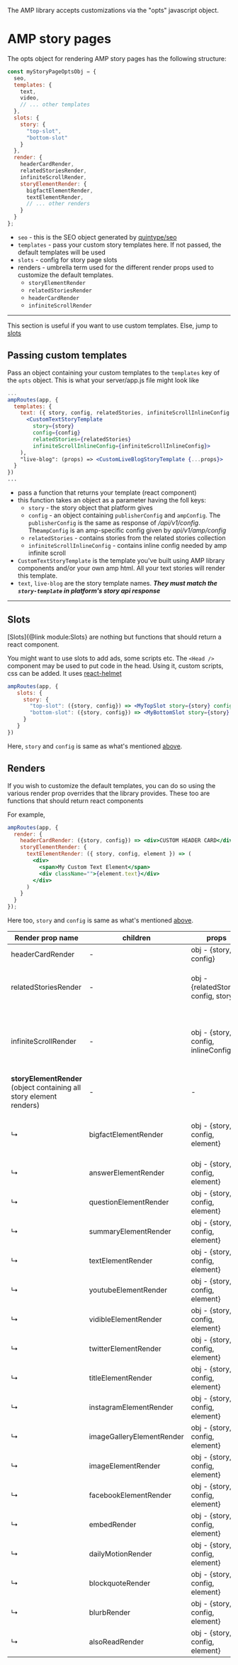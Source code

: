 The AMP library accepts customizations via the "opts" javascript object.

# AMP story pages

The opts object for rendering AMP story pages has the following structure:

```jsx
const myStoryPageOptsObj = {
  seo,
  templates: {
    text,
    video,
    // ... other templates
  },
  slots: {
    story: {
      "top-slot",
      "bottom-slot"
    }
  },
  render: {
    headerCardRender,
    relatedStoriesRender,
    infiniteScrollRender,
    storyElementRender: {
      bigfactElementRender,
      textElementRender,
      // ... other renders
    }
  }
};
```

- `seo` - this is the SEO object generated by [quintype/seo](https://developers.quintype.com/quintype-node-seo/)
- `templates` - pass your custom story templates here. If not passed, the default templates will be used
- `slots` - config for story page slots
- renders - umbrella term used for the different render props used to customize the default templates.
  - `storyElementRender`
  - `relatedStoriesRender`
  - `headerCardRender`
  - `infiniteScrollRender`

<hr />
This section is useful if you want to use custom templates. Else, jump to <a href="#slots_link">slots</a>

## Passing custom templates

Pass an object containing your custom templates to the `templates` key of the `opts` object.
This is what your server/app.js file might look like

```jsx
...
ampRoutes(app, {
  templates: {
    text: ({ story, config, relatedStories, infiniteScrollInlineConfig }) => (
      <CustomTextStoryTemplate
        story={story}
        config={config}
        relatedStories={relatedStories}
        infiniteScrollInlineConfig={infiniteScrollInlineConfig}>
    ),
    "live-blog": (props) => <CustomLiveBlogStoryTemplate {...props}>
  }
})
...
```

- pass a function that returns your template (react component)
- this function takes an object as a parameter having the foll keys:
  - `story` - <span id="storyConfig_link">the story object that platform gives</span>
  - `config` - an object containing `publisherConfig` and `ampConfig`. The `publisherConfig` is the same as response of _/api/v1/config_. The`ampConfig` is an amp-specific config given by _api/v1/amp/config_
  - `relatedStories` - contains stories from the related stories collection
  - `infiniteScrollInlineConfig` - contains inline config needed by amp infinite scroll
- `CustomTextStoryTemplate` is the template you've built using AMP library components and/or your own amp html. All your text stories will render this template.
- `text`, `live-blog` are the story template names. <b><em>They must match the `story-template` in platform's story api response</em></b>

<hr/>

## Slots

[Slots]{@link module:Slots} are nothing but functions that should return a react component.

You might want to use slots to add ads, some scripts etc.
The `<Head />` component may be used to put code in the head. Using it, custom scripts, css can be added. It uses [react-helmet](https://www.npmjs.com/package/react-helmet)

```jsx
ampRoutes(app, {
   slots: {
     story: {
       "top-slot": ({story, config}) => <MyTopSlot story={story} config={config} />
       "bottom-slot": ({story, config}) => <MyBottomSlot story={story} config={config} />
     }
   }
})
```

Here, `story` and `config` is same as what's mentioned <a href="#storyConfig_link">above</a>.

## Renders

If you wish to customize the default templates, you can do so using the various render prop overrides that the library provides. These too are functions that should return react components

For example,

```jsx
ampRoutes(app, {
  render: {
    headerCardRender: ({story, config}) => <div>CUSTOM HEADER CARD</div>
    storyElementRender: {
      textElementRender: ({ story, config, element }) => (
        <div>
          <span>My Custom Text Element</span>
          <div className="">{element.text}</div>
        </div>
      )
    }
  }
});
```

Here too, `story` and `config` is same as what's mentioned <a href="#storyConfig_link">above</a>.

| Render prop name                                                        | children                  | props                                 | details                                                                                  |
| ----------------------------------------------------------------------- | ------------------------- | ------------------------------------- | ---------------------------------------------------------------------------------------- |
| headerCardRender                                                        | -                         | obj - {story, config}                 |                                                                                          |
| relatedStoriesRender                                                    | -                         | obj - {relatedStories, config, story} | `relatedStories` gives stories in the related stories collection                         |
| infiniteScrollRender                                                    | -                         | obj - {story, config, inlineConfig}   | `inlineConfig` is one part of the JSON config given to to the infinite scroll component. |
| <b>storyElementRender</b> (object containing all story element renders) | -                         | -                                     | -                                                                                        |
| ↳                                                                       | bigfactElementRender      | obj - {story, config, element}        | `element` is the story element, same as what's found in the story API                    |
| ↳                                                                       | answerElementRender       | obj - {story, config, element}        | - _same_ -                                                                               |
| ↳                                                                       | questionElementRender     | obj - {story, config, element}        | - _same_ -                                                                               |
| ↳                                                                       | summaryElementRender      | obj - {story, config, element}        | - _same_ -                                                                               |
| ↳                                                                       | textElementRender         | obj - {story, config, element}        | - _same_ -                                                                               |
| ↳                                                                       | youtubeElementRender      | obj - {story, config, element}        | - _same_ -                                                                               |
| ↳                                                                       | vidibleElementRender      | obj - {story, config, element}        | - _same_ -                                                                               |
| ↳                                                                       | twitterElementRender      | obj - {story, config, element}        | - _same_ -                                                                               |
| ↳                                                                       | titleElementRender        | obj - {story, config, element}        | - _same_ -                                                                               |
| ↳                                                                       | instagramElementRender    | obj - {story, config, element}        | - _same_ -                                                                               |
| ↳                                                                       | imageGalleryElementRender | obj - {story, config, element}        | - _same_ -                                                                               |
| ↳                                                                       | imageElementRender        | obj - {story, config, element}        | - _same_ -                                                                               |
| ↳                                                                       | facebookElementRender     | obj - {story, config, element}        | - _same_ -                                                                               |
| ↳                                                                       | embedRender               | obj - {story, config, element}        | - _same_ -                                                                               |
| ↳                                                                       | dailyMotionRender         | obj - {story, config, element}        | - _same_ -                                                                               |
| ↳                                                                       | blockquoteRender          | obj - {story, config, element}        | - _same_ -                                                                               |
| ↳                                                                       | blurbRender               | obj - {story, config, element}        | - _same_ -                                                                               |
| ↳                                                                       | alsoReadRender            | obj - {story, config, element}        | - _same_ -                                                                               |
